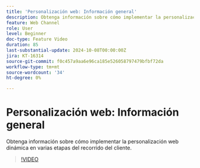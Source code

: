 ```yaml
---
title: 'Personalización web: Información general'
description: Obtenga información sobre cómo implementar la personalización web dinámica en varias etapas del recorrido del cliente.
feature: Web Channel
role: User
level: Beginner
doc-type: Feature Video
duration: 85
last-substantial-update: 2024-10-08T00:00:00Z
jira: KT-16314
source-git-commit: f0c457a9aa6e96ca185e526058797479bfbf72da
workflow-type: tm+mt
source-wordcount: '34'
ht-degree: 0%

---
```



# Personalización web: Información general

Obtenga información sobre cómo implementar la personalización web dinámica en varias etapas del recorrido del cliente.

>[!VIDEO](https://video.tv.adobe.com/v/3432678/?learn=on)
